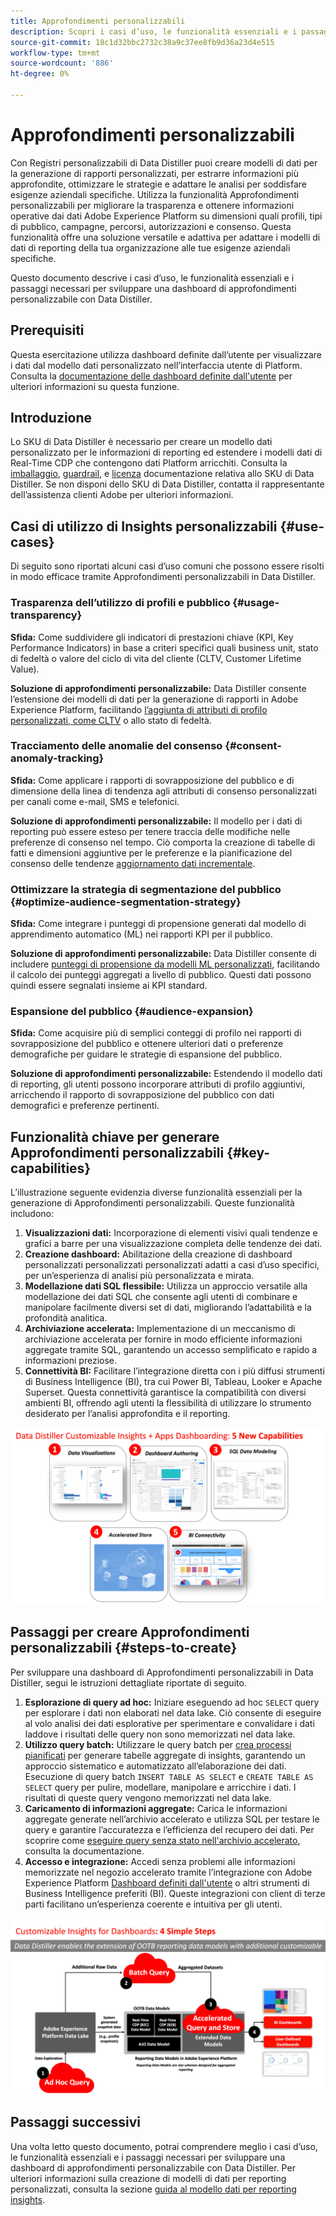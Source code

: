 ```yaml
---
title: Approfondimenti personalizzabili
description: Scopri i casi d’uso, le funzionalità essenziali e i passaggi necessari per sviluppare una dashboard di approfondimenti personalizzabile con Data Distiller. Scopri in che modo la funzionalità Approfondimenti personalizzabili di Data Distiller può migliorare la trasparenza e ottenere informazioni operative tra diverse dimensioni, come profili, tipi di pubblico, campagne, percorsi, autorizzazioni e consenso.
source-git-commit: 18c1d32bbc2732c38a9c37ee8fb9d36a23d4e515
workflow-type: tm+mt
source-wordcount: '886'
ht-degree: 0%

---
```


# Approfondimenti personalizzabili

Con Registri personalizzabili di Data Distiller puoi creare modelli di dati per la generazione di rapporti personalizzati, per estrarre informazioni più approfondite, ottimizzare le strategie e adattare le analisi per soddisfare esigenze aziendali specifiche. Utilizza la funzionalità Approfondimenti personalizzabili per migliorare la trasparenza e ottenere informazioni operative dai dati Adobe Experience Platform su dimensioni quali profili, tipi di pubblico, campagne, percorsi, autorizzazioni e consenso. Questa funzionalità offre una soluzione versatile e adattiva per adattare i modelli di dati di reporting della tua organizzazione alle tue esigenze aziendali specifiche.

Questo documento descrive i casi d’uso, le funzionalità essenziali e i passaggi necessari per sviluppare una dashboard di approfondimenti personalizzabile con Data Distiller.

## Prerequisiti

Questa esercitazione utilizza dashboard definite dall’utente per visualizzare i dati dal modello dati personalizzato nell’interfaccia utente di Platform. Consulta la [documentazione delle dashboard definite dall&#39;utente](../../../dashboards/user-defined-dashboards.md) per ulteriori informazioni su questa funzione.

## Introduzione

Lo SKU di Data Distiller è necessario per creare un modello dati personalizzato per le informazioni di reporting ed estendere i modelli dati di Real-Time CDP che contengono dati Platform arricchiti. Consulta la [imballaggio](../../packaging.md), [guardrail](../../guardrails.md#query-accelerated-store), e  [licenza](../../data-distiller/license-usage.md) documentazione relativa allo SKU di Data Distiller. Se non disponi dello SKU di Data Distiller, contatta il rappresentante dell’assistenza clienti Adobe per ulteriori informazioni.

## Casi di utilizzo di Insights personalizzabili {#use-cases}

Di seguito sono riportati alcuni casi d’uso comuni che possono essere risolti in modo efficace tramite Approfondimenti personalizzabili in Data Distiller.

### Trasparenza dell’utilizzo di profili e pubblico {#usage-transparency}

**Sfida:** Come suddividere gli indicatori di prestazioni chiave (KPI, Key Performance Indicators) in base a criteri specifici quali business unit, stato di fedeltà o valore del ciclo di vita del cliente (CLTV, Customer Lifetime Value).

**Soluzione di approfondimenti personalizzabile:** Data Distiller consente l’estensione dei modelli di dati per la generazione di rapporti in Adobe Experience Platform, facilitando [l’aggiunta di attributi di profilo personalizzati, come CLTV](../../use-cases/customer-lifetime-value.md) o allo stato di fedeltà.

### Tracciamento delle anomalie del consenso {#consent-anomaly-tracking}

**Sfida:** Come applicare i rapporti di sovrapposizione del pubblico e di dimensione della linea di tendenza agli attributi di consenso personalizzati per canali come e-mail, SMS e telefonici.

**Soluzione di approfondimenti personalizzabile:** Il modello per i dati di reporting può essere esteso per tenere traccia delle modifiche nelle preferenze di consenso nel tempo. Ciò comporta la creazione di tabelle di fatti e dimensioni aggiuntive per le preferenze e la pianificazione del consenso delle tendenze [aggiornamento dati incrementale](../../key-concepts/incremental-load.md).

### Ottimizzare la strategia di segmentazione del pubblico {#optimize-audience-segmentation-strategy}

**Sfida:** Come integrare i punteggi di propensione generati dal modello di apprendimento automatico (ML) nei rapporti KPI per il pubblico.

**Soluzione di approfondimenti personalizzabile:** Data Distiller consente di includere [punteggi di propensione da modelli ML personalizzati](../../use-cases/propensity-score.md), facilitando il calcolo dei punteggi aggregati a livello di pubblico. Questi dati possono quindi essere segnalati insieme ai KPI standard.

### Espansione del pubblico {#audience-expansion}

**Sfida:** Come acquisire più di semplici conteggi di profilo nei rapporti di sovrapposizione del pubblico e ottenere ulteriori dati o preferenze demografiche per guidare le strategie di espansione del pubblico.

**Soluzione di approfondimenti personalizzabile:** Estendendo il modello dati di reporting, gli utenti possono incorporare attributi di profilo aggiuntivi, arricchendo il rapporto di sovrapposizione del pubblico con dati demografici e preferenze pertinenti.

## Funzionalità chiave per generare Approfondimenti personalizzabili {#key-capabilities}

L’illustrazione seguente evidenzia diverse funzionalità essenziali per la generazione di Approfondimenti personalizzabili. Queste funzionalità includono:

1. **Visualizzazioni dati:** Incorporazione di elementi visivi quali tendenze e grafici a barre per una visualizzazione completa delle tendenze dei dati.
1. **Creazione dashboard:** Abilitazione della creazione di dashboard personalizzati personalizzati personalizzati adatti a casi d’uso specifici, per un’esperienza di analisi più personalizzata e mirata.
1. **Modellazione dati SQL flessibile:** Utilizza un approccio versatile alla modellazione dei dati SQL che consente agli utenti di combinare e manipolare facilmente diversi set di dati, migliorando l’adattabilità e la profondità analitica.
1. **Archiviazione accelerata:** Implementazione di un meccanismo di archiviazione accelerata per fornire in modo efficiente informazioni aggregate tramite SQL, garantendo un accesso semplificato e rapido a informazioni preziose.
1. **Connettività BI:** Facilitare l’integrazione diretta con i più diffusi strumenti di Business Intelligence (BI), tra cui Power BI, Tableau, Looker e Apache Superset. Questa connettività garantisce la compatibilità con diversi ambienti BI, offrendo agli utenti la flessibilità di utilizzare lo strumento desiderato per l’analisi approfondita e il reporting.

![Rappresentazioni visive delle funzionalità chiave di Informazioni personalizzabili di Data Distiller.](../../images/data-distiller/customizable-insights/key-capabilities-of-customizable-insights.png)

## Passaggi per creare Approfondimenti personalizzabili {#steps-to-create}

Per sviluppare una dashboard di Approfondimenti personalizzabili in Data Distiller, segui le istruzioni dettagliate riportate di seguito.

1. **Esplorazione di query ad hoc:** Iniziare eseguendo ad hoc `SELECT` query per esplorare i dati non elaborati nel data lake. Ciò consente di eseguire al volo analisi dei dati esplorative per sperimentare e convalidare i dati laddove i risultati delle query non sono memorizzati nel data lake.
1. **Utilizzo query batch:** Utilizzare le query batch per [crea processi pianificati](../../api/scheduled-queries.md#create-a-new-scheduled-query) per generare tabelle aggregate di insights, garantendo un approccio sistematico e automatizzato all’elaborazione dei dati. Esecuzione di query batch `INSERT TABLE AS SELECT` e `CREATE TABLE AS SELECT` query per pulire, modellare, manipolare e arricchire i dati. I risultati di queste query vengono memorizzati nel data lake.
1. **Caricamento di informazioni aggregate:** Carica le informazioni aggregate generate nell’archivio accelerato e utilizza SQL per testare le query e garantire l’accuratezza e l’efficienza del recupero dei dati. Per scoprire come [eseguire query senza stato nell&#39;archivio accelerato](../../api/accelerated-queries.md), consulta la documentazione.
1. **Accesso e integrazione:** Accedi senza problemi alle informazioni memorizzate nel negozio accelerato tramite l’integrazione con Adobe Experience Platform [Dashboard definiti dall&#39;utente](../../../dashboards/user-defined-dashboards.md) o altri strumenti di Business Intelligence preferiti (BI). Queste integrazioni con client di terze parti facilitano un’esperienza coerente e intuitiva per gli utenti.

![Un’infografica che illustra i quattro passaggi per personalizzare gli approfondimenti in Data Distiller.](../../images/data-distiller/customizable-insights/steps-to-customizable-insights.png)

## Passaggi successivi

Una volta letto questo documento, potrai comprendere meglio i casi d’uso, le funzionalità essenziali e i passaggi necessari per sviluppare una dashboard di approfondimenti personalizzabile con Data Distiller. Per ulteriori informazioni sulla creazione di modelli di dati per reporting personalizzati, consulta la sezione [guida al modello dati per reporting insights](./reporting-insights-data-model.md).
